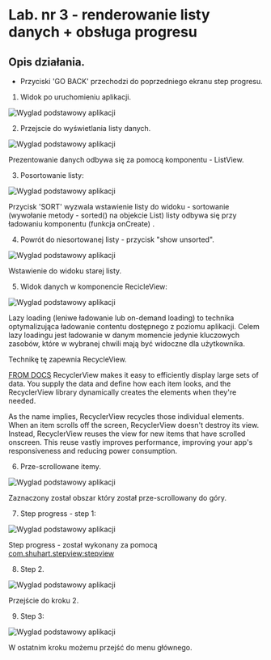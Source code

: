 # Lab. nr 3 - renderowanie listy danych + obsługa progresu

## Opis działania.
* Przyciski 'GO BACK' przechodzi do poprzedniego ekranu step progresu.

1. Widok po uruchomieniu aplikacji.

![Wyglad podstawowy aplikacji](screens/1_main.png)


2. Przejscie do wyświetlania listy danych.

![Wyglad podstawowy aplikacji](screens/2_unsorted.png)

Prezentowanie danych odbywa się za pomocą komponentu - ListView.

3. Posortowanie listy:

![Wyglad podstawowy aplikacji](screens/2_sorted.png)

Przycisk 'SORT' wyzwala wstawienie listy do widoku - sortowanie (wywołanie metody - sorted() na objekcie List) listy odbywa się przy ładowaniu komponentu (funkcja onCreate) .


4. Powrót do niesortowanej listy - przycisk "show unsorted".

![Wyglad podstawowy aplikacji](screens/2_unsorted2.png)

Wstawienie do widoku starej listy.

5. Widok danych w komponencie RecicleView:

![Wyglad podstawowy aplikacji](screens/3_chars.png)

Lazy loading (leniwe ładowanie lub on-demand loading) to technika optymalizująca ładowanie  contentu dostępnego z poziomu  aplikacji. Celem lazy loadingu jest ładowanie w danym momencie jedynie kluczowych zasobów, które w wybranej chwili mają być widoczne dla użytkownika.

Technikę tę zapewnia RecycleView.

<u>FROM DOCS</u>
RecyclerView makes it easy to efficiently display large sets of data. You supply the data and define how each item looks, and the RecyclerView library dynamically creates the elements when they're needed.

As the name implies, RecyclerView recycles those individual elements. When an item scrolls off the screen, RecyclerView doesn't destroy its view. Instead, RecyclerView reuses the view for new items that have scrolled onscreen. This reuse vastly improves performance, improving your app's responsiveness and reducing power consumption.

6. Prze-scrollowane itemy.

![Wyglad podstawowy aplikacji](screens/3_chars2.png)

Zaznaczony został obszar który został prze-scrollowany do góry.

7. Step progress - step 1:

![Wyglad podstawowy aplikacji](screens/4_step_one.png)

Step progress - został wykonany za pomocą [com.shuhart.stepview:stepview](https://github.com/shuhart/StepView)

8. Step 2.

![Wyglad podstawowy aplikacji](screens/4_step_two.png)

Przejście do kroku 2.

9. Step 3:

![Wyglad podstawowy aplikacji](screens/4_step_three.png)

W ostatnim kroku możemu przejść do menu głównego.
